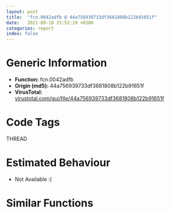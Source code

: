 ```yaml
---
layout: post
title:  "fcn.0042adfb @ 44a756939733df3681808b122b91651f"
date:   2021-09-10 15:52:19 +0300
categories: report
index: false
---
```


# Generic Information
- **Function:** fcn.0042adfb
- **Origin (md5):** 44a756939733df3681808b122b91651f
- **VirusTotal:** [virustotal.com/gui/file/44a756939733df3681808b122b91651f][virustotal_ref]

# Code Tags
<span class="tag" id="THREAD">THREAD</span>


# Estimated Behaviour
<ul><li class="bhv-desc" id="na">Not Available :(</li></ul>

# Similar Functions
<script type="text/javascript" src="https://www.gstatic.com/charts/loader.js"></script>
<script type="text/javascript">

    google.charts.load('current', {'packages':['corechart']});
    google.charts.setOnLoadCallback(drawChart);

    function drawChart() {
    var data = new google.visualization.DataTable();
        data.addColumn('number', 'X');
        data.addColumn('number', 'Y');
        data.addColumn({type: 'string', role: 'tooltip', 'p': {'html': true}});
        data.addColumn({'type': 'string', 'role': 'style'});
        
        data.addRows([
    [475.7267761230469, 114.32113647460938, '<b><a href="/report/fcn.0042adfb@44a756939733df3681808b122b91651f">fcn.0042adfb</a><br>@44a756939733df3681808b122b91651f</b><br>', 'point { fill-color: #e0440e; }'],
[-378.5007629394531, -309.7879943847656, '<b><a href="/report/fcn.0042adfb@146b14fc12cf789043a79d4f548a23bf">fcn.0042adfb</a><br>@146b14fc12cf789043a79d4f548a23bf</b><br>', 'null'],
[0.03676728159189224, -0.3455876410007477, '<b><a href="/report/fcn.0042adfb@b8b9cf6862b0d68d10750002e5baaf97">fcn.0042adfb</a><br>@b8b9cf6862b0d68d10750002e5baaf97</b><br>', 'null'],
[5.955228805541992, -489.73712158203125, '<b><a href="/report/fcn.0042adfb@3aa98225e51cbcae2d334c8b6b4ed9fd">fcn.0042adfb</a><br>@3aa98225e51cbcae2d334c8b6b4ed9fd</b><br>', 'null'],
[385.9521179199219, -300.55029296875, '<b><a href="/report/fcn.0042adfb@7307643b343733b7fbd7b4b4fb482515">fcn.0042adfb</a><br>@7307643b343733b7fbd7b4b4fb482515</b><br>', 'null'],
[-478.2976379394531, 102.77995300292969, '<b><a href="/report/fcn.0042adfb@3d7f25d788af3e7f7707a736ac852465">fcn.0042adfb</a><br>@3d7f25d788af3e7f7707a736ac852465</b><br>', 'null'],
[-217.51756286621094, 437.7174377441406, '<b><a href="/report/fcn.0042adfb@9571c7458fae91969aaed3955e433f49">fcn.0042adfb</a><br>@9571c7458fae91969aaed3955e433f49</b><br>', 'null'],
[206.91403198242188, 442.8550720214844, '<b><a href="/report/fcn.0042adfb@e83552e81a6f265fd7baa50402d3d47d">fcn.0042adfb</a><br>@e83552e81a6f265fd7baa50402d3d47d</b><br>', 'null'],

        ]);

    var options = {
        title: 'Similarity Plot',
        legend: 'none',
        colors: ['#dedbd9', '#e6693e', '#ec8f6e', '#f3b49f', '#f6c7b6'],
        tooltip: {isHtml: true, trigger: 'both'},
        explorer: {
        actions: ["dragToZoom", "rightClickToReset"],
        },
        chartArea: {
        width: '80%',
        height: '80%'
        },
        width: '100%',
        height: '100%'
    };

    var chart = new google.visualization.ScatterChart(document.getElementById('chart_div'));

    chart.draw(data, options);
    }
    
</script>


<div id="chart_div" style="width: 100%px; height: 100%;"></div>

# Disassembled Code
{% highlight nasm %}

push 0x30
mov eax, 0x44fc5a
call fcn.0044b43d
push edi
push dword[0x476738]
xor esi, esi
push dword[0x476578]
push esi
call fcn.0043a48f
fld qword[0x46f9a8]
fstp qword[ebp-0x2c]
add esp, 0x10
fld qword[0x46f9a0]
fstp qword[ebp-0x24]
fld qword[ebp-0x2c]
fsub qword[0x46f998]
fstp qword[ebp-0x24]
fld qword[ebp-0x2c]
fmul qword[ebp-0x2c]
fadd qword[ebp-0x24]
fadd qword[ebp-0x2c]
fsub qword[ebp-0x24]
fsub qword[0x46f990]
fstp qword[ebp-0x2c]
fld qword[ebp-0x2c]
fadd qword[0x46f988]
fsub qword[ebp-0x2c]
fsub qword[0x46f980]
fsub qword[ebp-0x2c]
mov eax, dword[edi+0x18]
mov dword[ebp-0x28], esi
fadd qword[0x46f978]
fstp qword[ebp-0x24]
cmp eax, esi
je off.b157
mov ecx, dword[eax+0xc]
mov edx, dword[eax+8]
mov eax, dword[eax+4]
push ecx
push edx
push eax
push dword[edi+4]
push dword[edi+0x20]
call dword[sym.imp.USER32.dll_CallWindowProcW]
mov dword[ebp-0x28], eax
fld qword[0x46f970]
push dword[ebp-0x28]
fstp qword[ebp-0x24]
fld qword[ebp-0x24]
fld qword[0x46f968]
fadd st(1), st(0)
fld qword[ebp-0x24]
fmul qword[ebp-0x24]
fmul qword[ebp-0x24]
fdivrp st(1)
fsubp st(1)
fstp qword[ebp-0x24]
fld qword[ebp-0x24]
fld qword[ebp-0x24]
fmul qword[ebp-0x24]
fmul qword[ebp-0x24]
fsubp st(1)
fadd qword[ebp-0x24]
fadd qword[0x46f960]
fld qword[ebp-0x24]
fdiv qword[0x46f910]
fsubp st(1)
fadd qword[ebp-0x24]
fadd qword[ebp-0x24]
fsub qword[0x46f958]
fstp qword[ebp-0x24]
fld qword[ebp-0x24]
fadd qword[ebp-0x24]
fstp qword[ebp-0x24]
fld qword[ebp-0x24]
fsub qword[0x46f950]
fstp qword[ebp-0x24]
fld qword[ebp-0x24]
fsub qword[0x46f920]
fld qword[ebp-0x24]
fmul qword[ebp-0x24]
push dword[0x476628]
push esi
fsubp st(1)
fstp qword[ebp-0x24]
call fcn.0043a48f
mov dword[ebp-0x18], 0x29
mov dword[ebp-0x1c], 0x37
mov dword[ebp-0x14], 0xc
mov dword[ebp-0x20], 0x31
mov eax, dword[ebp-0x20]
mov ecx, dword[ebp-0x1c]
imul eax, ecx
mov ecx, dword[ebp-0x1c]
imul eax, eax, 0xffffffd3
imul ecx, ecx, 0x37
sub eax, ecx
mov ecx, dword[ebp-0x18]
sub eax, ecx
add eax, dword[ebp-0x20]
mov ecx, dword[ebp-0x14]
lea eax, [eax+ecx+1]
mov dword[ebp-0x20], eax
mov eax, dword[ebp-0x14]
mov ecx, dword[ebp-0x18]
imul eax, ecx
mov ecx, dword[ebp-0x14]
sub eax, ecx
add eax, dword[ebp-0x1c]
add esp, 0xc
add eax, dword[ebp-0x1c]
add eax, dword[ebp-0x18]
mov dword[ebp-0x14], eax
mov eax, dword[ebp-0x1c]
mov eax, dword[ebp-0x18]
mov eax, dword[ebp-0x14]
mov ecx, dword[ebp-0x18]
cmp ecx, eax
jl off.b418
mov eax, dword[ebp-0x14]
imul eax, eax, 0x5e
mov dword[ebp-0x18], eax
mov esi, edi
call fcn.0042a989
push dword[edi+4]
call dword[sym.imp.USER32.dll_IsWindow]
test eax, eax
je off.b913
lea ebx, [edi+0x5c]
mov eax, dword[ebx]
push ebx
call dword[eax+4]
fld qword[0x46f970]
fstp qword[ebp-0x24]
fld qword[ebp-0x24]
fld qword[0x46f968]
fadd st(1), st(0)
fld qword[ebp-0x24]
fmul qword[ebp-0x24]
fmul qword[ebp-0x24]
fdiv st(1)
fsubp st(2)
fxch st(1)
fstp qword[ebp-0x24]
fld qword[ebp-0x24]
fld qword[ebp-0x24]
fmul qword[ebp-0x24]
fmul qword[ebp-0x24]
fsubp st(1)
fadd qword[ebp-0x24]
fadd qword[0x46f960]
fld qword[ebp-0x24]
fdiv qword[0x46f910]
fsubp st(1)
fadd qword[ebp-0x24]
fadd qword[ebp-0x24]
fsub qword[0x46f958]
fstp qword[ebp-0x24]
fld qword[ebp-0x24]
fadd qword[ebp-0x24]
fstp qword[ebp-0x24]
fld qword[ebp-0x24]
fsub qword[0x46f950]
fstp qword[ebp-0x24]
fld qword[ebp-0x24]
fsub qword[0x46f920]
fld qword[ebp-0x24]
fmul qword[ebp-0x24]
mov eax, dword[edi+0x68]
fsubp st(1)
fstp qword[ebp-0x24]
test eax, eax
je off.b604
mov edx, dword[eax]
fstp st(0)
lea ecx, [edi+0x58]
push ecx
push eax
call dword[edx+0xc]
fld qword[0x46f968]
fld qword[0x46f970]
lea eax, [edi+0x64]
fstp qword[ebp-0x24]
push eax
fld qword[ebp-0x24]
push ecx
fadd st(1)
fld qword[ebp-0x24]
fmul qword[ebp-0x24]
fmul qword[ebp-0x24]
fdivrp st(2)
fsubrp st(1)
fstp qword[ebp-0x24]
fld qword[ebp-0x24]
fld qword[ebp-0x24]
fmul qword[ebp-0x24]
fmul qword[ebp-0x24]
fsubp st(1)
fadd qword[ebp-0x24]
fadd qword[0x46f960]
fld qword[ebp-0x24]
fdiv qword[0x46f910]
fsubp st(1)
fadd qword[ebp-0x24]
fadd qword[ebp-0x24]
fsub qword[0x46f958]
fstp qword[ebp-0x24]
fld qword[ebp-0x24]
fadd qword[ebp-0x24]
fstp qword[ebp-0x24]
fld qword[ebp-0x24]
fsub qword[0x46f950]
fstp qword[ebp-0x24]
fld qword[ebp-0x24]
fsub qword[0x46f920]
fld qword[ebp-0x24]
fmul qword[ebp-0x24]
fsubp st(1)
fstp qword[ebp-0x24]
call dword[sym.imp.KERNEL32.dll_GetCurrentThreadId]
push eax
call fcn.00404164
pop ecx
mov esi, eax
call fcn.004105fb
fld qword[0x46f948]
fstp qword[ebp-0x24]
push 9
fld qword[ebp-0x24]
fadd qword[ebp-0x24]
fstp qword[ebp-0x24]
fld qword[ebp-0x24]
fsub qword[0x46f940]
fstp qword[ebp-0x24]
fld qword[ebp-0x24]
fadd qword[0x46f938]
fstp qword[ebp-0x24]
fld qword[ebp-0x24]
fadd qword[0x46f930]
fsub qword[ebp-0x24]
fadd qword[ebp-0x24]
fadd qword[ebp-0x24]
fadd qword[0x46f928]
fsub qword[ebp-0x24]
fstp qword[ebp-0x24]
mov dword[ebp-0x1c], 0x2d
mov dword[ebp-0x20], 0x17
mov dword[ebp-0x20], 0
mov eax, dword[ebp-0x1c]
mov ecx, dword[ebp-0x20]
imul eax, eax, 0x60
sub eax, ecx
add eax, dword[ebp-0x20]
mov dword[ebp-0x34], ebx
mov dword[ebp-0x1c], eax
pop eax
mov word[ebp-0x3c], ax
test ebx, ebx
je off.b879
mov eax, dword[ebx]
push ebx
call dword[eax+4]
and dword[ebp-4], 0
mov esi, dword[edi+0x6c]
lea eax, [ebp-0x3c]
push eax
push dword[0x476954]
call fcn.00445cf6
pop ecx
pop ecx
lea eax, [ebp-0x3c]
push eax
call dword[sym.imp.OLEAUT32.dll_VariantCopy]
fld qword[0x46f970]
mov eax, dword[ebp+8]
fstp qword[ebp-0x24]
mov dword[eax], 1
fld qword[ebp-0x24]
mov eax, dword[ebp-0x28]
fld qword[0x46f968]
fadd st(1), st(0)
fld qword[ebp-0x24]
fmul qword[ebp-0x24]
fmul qword[ebp-0x24]
fdivrp st(1)
fsubp st(1)
fstp qword[ebp-0x24]
fld qword[ebp-0x24]
fld qword[ebp-0x24]
fmul qword[ebp-0x24]
fmul qword[ebp-0x24]
fsubp st(1)
fadd qword[ebp-0x24]
fadd qword[0x46f960]
fld qword[ebp-0x24]
fdiv qword[0x46f910]
fsubp st(1)
fadd qword[ebp-0x24]
fadd qword[ebp-0x24]
fsub qword[0x46f958]
fstp qword[ebp-0x24]
fld qword[ebp-0x24]
fadd qword[ebp-0x24]
fstp qword[ebp-0x24]
fld qword[ebp-0x24]
fsub qword[0x46f950]
fstp qword[ebp-0x24]
fld qword[ebp-0x24]
fsub qword[0x46f920]
fld qword[ebp-0x24]
fmul qword[ebp-0x24]
fsubp st(1)
fstp qword[ebp-0x24]
call fcn.0044b515
ret 4

{% endhighlight %}

[virustotal_ref]: https://www.virustotal.com/gui/file/44a756939733df3681808b122b91651f